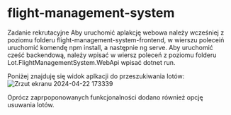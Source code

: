 # flight-management-system
Zadanie rekrutacyjne
Aby uruchomić aplakcję webowa należy wcześniej z poziomu folderu flight-management-system-frontend, w wierszu poleceiń uruchomić komendę npm install, a następnie ng serve.
Aby uruchomić cześć backendową, należy wpisać w wiersz poleceń z poziomu folderu Lot.FlightManagementSystem.WebApi wpisać dotnet run.

Poniżej znajduję się widok aplkacji do przeszukiwania lotów:
![Zrzut ekranu 2024-04-22 173339](https://github.com/damiankostycz/flight-management-system/assets/77441855/304db2b6-1402-46c9-8737-3052bacbfcca)

Oprócz zaprpoponowanych funkcjonalności dodano również opcję usuwania lotów.
